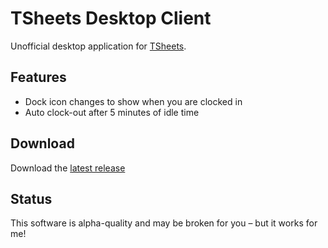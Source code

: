 # TSheets Desktop Client

Unofficial desktop application for [TSheets](http://www.tsheets.com). 

## Features

* Dock icon changes to show when you are clocked in
* Auto clock-out after 5 minutes of idle time

## Download

Download the [latest release](https://github.com/ericmason/tsheets_desktop/releases/latest)

## Status

This software is alpha-quality and may be broken for you – but it works for me!


